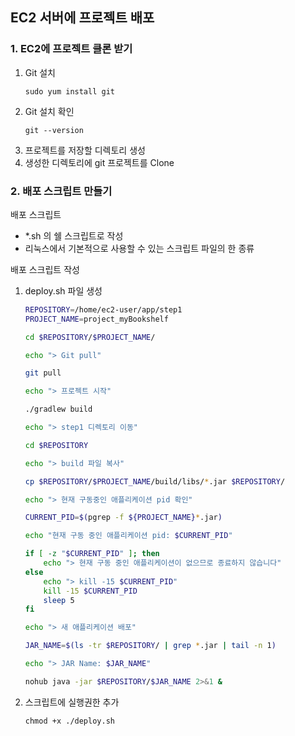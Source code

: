 ## EC2 서버에 프로젝트 배포
### 1. EC2에 프로젝트 클론 받기
1. Git 설치
   ~~~
   sudo yum install git
   ~~~
2. Git 설치 확인
   ~~~
   git --version
   ~~~
3. 프로젝트를 저장할 디렉토리 생성
4. 생성한 디렉토리에 git 프로젝트를 Clone

### 2. 배포 스크립트 만들기
배포 스크립트
- *.sh 의 쉘 스크립트로 작성
- 리눅스에서 기본적으로 사용할 수 있는 스크립트 파일의 한 종류

배포 스크립트 작성
1. deploy.sh 파일 생성
    ~~~sh
    REPOSITORY=/home/ec2-user/app/step1
    PROJECT_NAME=project_myBookshelf

    cd $REPOSITORY/$PROJECT_NAME/

    echo "> Git pull"

    git pull

    echo "> 프로젝트 시작"

    ./gradlew build

    echo "> step1 디렉토리 이동"

    cd $REPOSITORY

    echo "> build 파일 복사"

    cp $REPOSITORY/$PROJECT_NAME/build/libs/*.jar $REPOSITORY/

    echo "> 현재 구동중인 애플리케이션 pid 확인"

    CURRENT_PID=$(pgrep -f ${PROJECT_NAME}*.jar)

    echo "현재 구동 중인 애플리케이션 pid: $CURRENT_PID"

    if [ -z "$CURRENT_PID" ]; then
        echo "> 현재 구동 중인 애플리케이션이 없으므로 종료하지 않습니다"
    else
        echo "> kill -15 $CURRENT_PID"
        kill -15 $CURRENT_PID
        sleep 5
    fi

    echo "> 새 애플리케이션 배포"

    JAR_NAME=$(ls -tr $REPOSITORY/ | grep *.jar | tail -n 1)

    echo "> JAR Name: $JAR_NAME"

    nohub java -jar $REPOSITORY/$JAR_NAME 2>&1 &
    ~~~
2. 스크립트에 실행권한 추가
   ~~~
   chmod +x ./deploy.sh
   ~~~